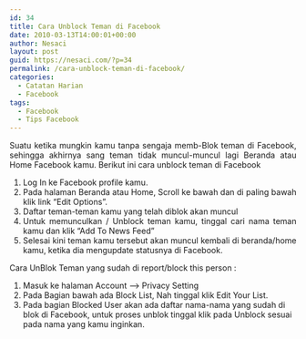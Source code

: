 ```yaml
---
id: 34
title: Cara Unblock Teman di Facebook
date: 2010-03-13T14:00:01+00:00
author: Nesaci
layout: post
guid: https://nesaci.com/?p=34
permalink: /cara-unblock-teman-di-facebook/
categories:
  - Catatan Harian
  - Facebook
tags:
  - Facebook
  - Tips Facebook
---
```

<p style="text-align: justify;">
  Suatu ketika mungkin kamu tanpa sengaja memb-Blok teman di Facebook, sehingga akhirnya sang teman tidak muncul-muncul lagi Beranda atau Home Facebook kamu. Berikut ini cara unblock teman di Facebook
</p>

<ol style="text-align: justify;">
  <li>
    Log In ke Facebook profile kamu.
  </li>
  <li>
    Pada halaman Beranda atau Home, Scroll ke bawah dan di paling bawah klik link &#8220;Edit Options&#8221;.
  </li>
  <li>
    Daftar teman-teman kamu yang telah diblok akan muncul
  </li>
  <li>
    Untuk memunculkan / Unblock teman kamu, tinggal cari nama teman kamu dan klik &#8220;Add To News Feed&#8221;
  </li>
  <li>
    Selesai kini teman kamu tersebut akan muncul kembali di beranda/home kamu, ketika dia mengupdate statusnya di Facebook.
  </li>
</ol>

Cara UnBlok Teman yang sudah di report/block this person :

  1. Masuk ke halaman Account &#8211;> Privacy Setting
  2. Pada Bagian bawah ada Block List, Nah tinggal klik Edit Your List.
  3. Pada bagian Blocked User akan ada daftar nama-nama yang sudah di blok di Facebook, untuk proses unblok tinggal klik pada Unblock sesuai pada nama yang kamu inginkan.